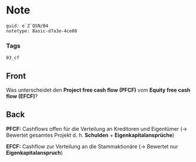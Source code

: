 # Note
```
guid: e`Z`QSN/B4
notetype: Basic-d7a3e-4ce08
```

### Tags
```
03_cf
```

## Front
<p>Was unterscheidet den <b>Project free cash flow (PFCF)</b> vom
<b>Equity free cash flow (EFCF)</b>?

## Back
<p><b>PFCF:</b> Cashflows offen für die Verteilung an Kreditoren
und Eigentümer (-> Bewertet gesamtes Projekt d. h.
<b>Schulden</b> + <b>Eigenkapitalansprüche</b>)
<p><b>EFCF:</b> Cashflow zur Verteilung an die Stammaktionäre
(-> Bewertet nur <b>Eigenkapitalanspruch</b>)
